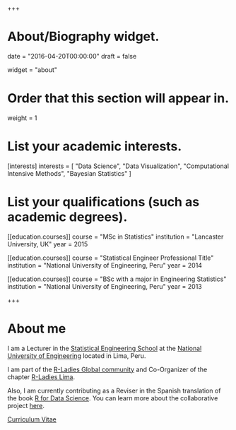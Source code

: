 +++
# About/Biography widget.

date = "2016-04-20T00:00:00"
draft = false

widget = "about"

# Order that this section will appear in.
weight = 1

# List your academic interests.
[interests]
  interests = [
    "Data Science",
    "Data Visualization",
    "Computational Intensive Methods",
    "Bayesian Statistics"
  ]

# List your qualifications (such as academic degrees).
[[education.courses]]
  course = "MSc in Statistics"
  institution = "Lancaster University, UK"
  year = 2015

[[education.courses]]
  course = "Statistical Engineer Professional Title"
  institution = "National University of Engineering, Peru"
  year = 2014

[[education.courses]]
  course = "BSc with a major in Engineering Statistics"
  institution = "National University of Engineering, Peru"
  year = 2013
 
+++

# About me

I am a Lecturer in the [Statistical Engineering School](http://www.fieecs.uni.edu.pe/pregrado_estadistica.html) at the [National University of Engineering](http://www.uni.edu.pe) located in Lima, Peru.

I am part of the [R-Ladies Global community](https://rladies.org) and Co-Organizer of the chapter [R-Ladies Lima](https://www.meetup.com/es-ES/rladies-lima/).

Also, I am currently contributing as a Reviser in the Spanish translation of the book [R for Data Science](http://r4ds.had.co.nz). You can learn more about the collaborative project [here](https://github.com/cienciadedatos/descripcion-y-orientaciones).

<a  class="badge badge-primary" href="/pdf/VilmaRomeroResume.pdf"
              role="button">Curriculum Vitae <i class="fa fa-file-pdf-o" aria-hidden="true"></i> </a>
              
              